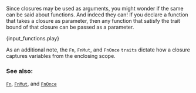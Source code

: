 Since closures may be used as arguments, you might wonder if the same can be said
about functions. And indeed they can! If you declare a function that takes a
closure as parameter, then any function that satisfy the trait bound of that
closure can be passed as a parameter.

{input_functions.play}

As an additional note, the `Fn`, `FnMut`, and `FnOnce` `traits` dictate how
a closure captures variables from the enclosing scope.

### See also:

[`Fn`][fn], [`FnMut`][fn_mut], and [`FnOnce`][fn_once]

[fn]: http://doc.rust-lang.org/std/ops/trait.Fn.html
[fn_mut]: http://doc.rust-lang.org/std/ops/trait.FnMut.html
[fn_once]: http://doc.rust-lang.org/std/ops/trait.FnOnce.html
